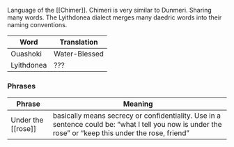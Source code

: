 Language of the [[Chimer]]. Chimeri is very similar to Dunmeri. Sharing many words. The Lyithdonea dialect merges many daedric words into their naming conventions.

| Word       | Translation   |
| ---------- | ------------- |
| Ouashoki   | Water-Blessed |
| Lyithdonea | ???           |
### Phrases

| Phrase             | Meaning                                                                                                                                               |
| ------------------ | ----------------------------------------------------------------------------------------------------------------------------------------------------- |
| Under the [[rose]] | basically means secrecy or confidentiality. Use in a sentence could be: “what I tell you now is under the rose” or “keep this under the rose, friend” |
